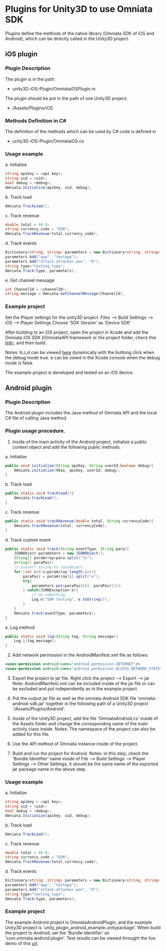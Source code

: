 Plugins for Unity3D to use Omniata SDK
======================================

Plugins define the methods of the native library (Omniata SDK of iOS and Android), which can be directly called in the Unity3D project.


iOS plugin
----------

### Plugin Description
The plugin is in the path:
* unity3D-iOS-Plugin/OmniataiOSPlugin.m

The plugin should be put in the path of one Unity3D project:
* <unity project name>/Assets/Plugins/iOS

### Methods Definition in C#
The definition of the methods which can be used by C# code is defined in
* unity3D-iOS-Plugin/OmniataiOS.cs

### Usage example

a. Initialize

```c#
string apikey = <api key>;
string uid = <uid>;
bool debug = <debug>;
Omniata.Initialize(apikey, uid, debug);
```

b. Track load
```c#
Omniata.TrackLoad();
```

c. Track revenue
```c#
double total = 99.9;
string currency_code = "EUR";
Omniata.TrackRevenue(total,currency_code);
```

d. Track events
```c#
Dictionary<string, string> parameters = new Dictionary<string, string>();
parameters.Add("app", "testapp");
parameters.Add("attack.attacker_won", "0");
string type="testing_type";
Omniata.Track(type, parameters);
```

e. Get channel message
```c#
int ChannelId = <channelID>;
string message = Omniata.GetChannelMessage(ChannelId);
```

### Example project
Set the Player settings for the unity3D project.
Files --> Build Settings --> iOS --> Player Settings
Choose 'SDK Version' as 'Device SDK'

After building to an iOS project, open the project in Xcode and add the Omniata iOS SDK (iOmniataAPI.framework or the project folder, check this [link](https://omniata.atlassian.net/wiki/display/DOC/iOS+SDK])), and then build.

Notes: b,c,d can be viewed [here](https://demo.panel.omniata.com/data_models/55-custom-metrics/developer_console?api_key_ids%5B%5D=1414) dynamically with the buttong click when the debug mode true.
e can be viewd in the Xcode console when the debug mode is false.

The example project is developed and tested on an iOS device.


Android plugin
---------------

### Plugin Description
The Android plugin includes the Java method of Omniata API and the local C# file of calling Java method.

### Plugin usage procedure.
1. Inside of the main activity of the Android project, initialize a public context object and add the following public methods.

a. Initialize 
```java
public void initialize(String apiKey, String userId,boolean debug){
    Omniata.initialize(this, apiKey, userId, debug);
}
```
b. Track load
```java
public static void trackload(){
    Omniata.trackLoad();
}
```
c. Track revenue
```java
public static void trackRevenue(double total, String currencyCode){
    Omniata.trackRevenue(total, currencyCode);
}
```
d. Track custom event
```java
public static void track(String eventType, String para){
    JSONObject parameters = new JSONObject();
    String[] paraArray=para.split("\n");
    String[] paraPair;
    // Convert string to JsonObject
    for (int i=0;i<paraArray.length;i++){
        paraPair = paraArray[i].split("=");
        try{
            parameters.put(paraPair[0], paraPair[1]);
        } catch(JSONException e){
            // do something
            Log.e("SDK testing", e.toString());
        }
    }
    Omniata.track(eventType, parameters);
}
```
e. Log method
```java
public static void log(String tag, String message){
	Log.i(tag,message);
}
```

2. Add network permission in the AndroidManifest.xml file as follows:
```xml
<uses-permission android:name="android.permission.INTERNET"/>
<uses-permission android:name="android.permission.ACCESS_NETWORK_STATE"/>
```
3. Export the project to jar file. 
Right click the project --> Export --> jar
Note: AndroidManifest.xml can be included inside of the jar file or can be excluded and put independently as in the example project.

4. Put the output jar file as well as the omniata Android SDK file 'omniata-android-sdk.jar' together in the following path of a Unity3D project '/Assets/Plugins/Android'.

5. Inside of the Unity3D project, add the file 'OmniataAndroid.cs' inside of the Assets folder and change the corresponding name of the main activity class inside. 
Notes: The namespace of the project can also be added for this file.

6. Use the API method of Omniata instance inside of the project.

7. Build and run the project for Android. 
Notes: in this step, check the 'Bundle Identifier' name inside of File --> Build Settings --> Player Settings --> Other Settings, it should be the same name of the exported jar package name in the above step. 


### Usage example

a. Initialize

```c#
string apikey = <api key>;
string uid = <uid>;
bool debug = <debug>;
Omniata.Initialize(apikey, uid, debug);
```

b. Track load
```c#
Omniata.TrackLoad();
```

c. Track revenue
```c#
double total = 99.9;
string currency_code = "EUR";
Omniata.TrackRevenue(total,currency_code);
```

d. Track events
```c#
Dictionary<string, string> parameters = new Dictionary<string, string>();
parameters.Add("app", "testapp");
parameters.Add("attack.attacker_won", "0");
string type="testing_type";
Omniata.Track(type, parameters);
```


### Example project
The example Android project is OmniataAndroidPlugin, and the example Unity3D project is 'unity_plugin_android_example.unitypackage'.
When build the project to Android, set the 'Bundle Identifier' as 'com.omniata.android.plugin'.
Test results can be viewed throught the live demo of this [url](https://demo.panel.omniata.com/data_models/55-custom-metrics/developer_console?api_key_ids%5B%5D=1414).









